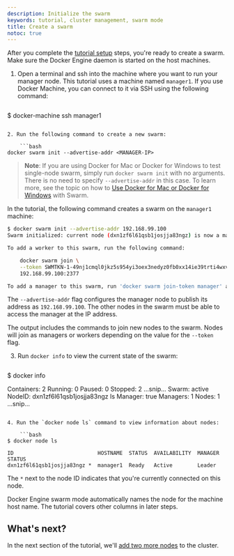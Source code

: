 ```yaml
---
description: Initialize the swarm
keywords: tutorial, cluster management, swarm mode
title: Create a swarm
notoc: true
---
```

After you complete the [tutorial setup](index.md) steps, you're ready to create a swarm. Make sure the Docker Engine daemon is started on the host machines.

1. Open a terminal and ssh into the machine where you want to run your manager node. This tutorial uses a machine named `manager1`. If you use Docker Machine, you can connect to it via SSH using the following command:
    
    ```bash
$ docker-machine ssh manager1
```

2. Run the following command to create a new swarm:
    
    ```bash
docker swarm init --advertise-addr <MANAGER-IP>
```

> **Note**: If you are using Docker for Mac or Docker for Windows to test single-node swarm, simply run `docker swarm init` with no arguments. There is no need to specify `--advertise-addr` in this case. To learn more, see the topic on how to [Use Docker for Mac or Docker for Windows](/engine/swarm/swarm-tutorial/index.md#use-docker-for-mac-or-docker-for-windows) with Swarm.

In the tutorial, the following command creates a swarm on the `manager1` machine:

```bash
$ docker swarm init --advertise-addr 192.168.99.100
Swarm initialized: current node (dxn1zf6l61qsb1josjja83ngz) is now a manager.

To add a worker to this swarm, run the following command:

    docker swarm join \
    --token SWMTKN-1-49nj1cmql0jkz5s954yi3oex3nedyz0fb0xx14ie39trti4wxv-8vxv8rssmk743ojnwacrr2e7c \
    192.168.99.100:2377

To add a manager to this swarm, run 'docker swarm join-token manager' and follow the instructions.
```

The `--advertise-addr` flag configures the manager node to publish its address as `192.168.99.100`. The other nodes in the swarm must be able to access the manager at the IP address.

The output includes the commands to join new nodes to the swarm. Nodes will join as managers or workers depending on the value for the `--token` flag.

3. Run `docker info` to view the current state of the swarm:
    
    ```bash
$ docker info

Containers: 2
Running: 0
Paused: 0
Stopped: 2
  ...snip...
Swarm: active
  NodeID: dxn1zf6l61qsb1josjja83ngz
  Is Manager: true
  Managers: 1
  Nodes: 1
  ...snip...
```

4. Run the `docker node ls` command to view information about nodes:
    
    ```bash
$ docker node ls

ID                           HOSTNAME  STATUS  AVAILABILITY  MANAGER STATUS
dxn1zf6l61qsb1josjja83ngz *  manager1  Ready   Active        Leader

```

The `*` next to the node ID indicates that you're currently connected on this node.

Docker Engine swarm mode automatically names the node for the machine host name. The tutorial covers other columns in later steps.

## What's next?

In the next section of the tutorial, we'll [add two more nodes](add-nodes.md) to the cluster.